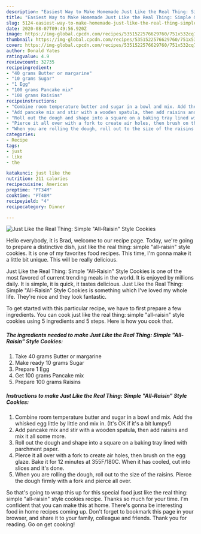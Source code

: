 ```yaml
---
description: "Easiest Way to Make Homemade Just Like the Real Thing: Simple &amp;#34;All-Raisin&amp;#34; Style Cookies"
title: "Easiest Way to Make Homemade Just Like the Real Thing: Simple &amp;#34;All-Raisin&amp;#34; Style Cookies"
slug: 5124-easiest-way-to-make-homemade-just-like-the-real-thing-simple-and-34-all-raisin-and-34-style-cookies
date: 2020-08-07T09:49:56.920Z
image: https://img-global.cpcdn.com/recipes/5351522576629760/751x532cq70/just-like-the-real-thing-simple-all-raisin-style-cookies-recipe-main-photo.jpg
thumbnail: https://img-global.cpcdn.com/recipes/5351522576629760/751x532cq70/just-like-the-real-thing-simple-all-raisin-style-cookies-recipe-main-photo.jpg
cover: https://img-global.cpcdn.com/recipes/5351522576629760/751x532cq70/just-like-the-real-thing-simple-all-raisin-style-cookies-recipe-main-photo.jpg
author: Donald Yates
ratingvalue: 4.9
reviewcount: 32735
recipeingredient:
- "40 grams Butter or margarine"
- "10 grams Sugar"
- "1 Egg"
- "100 grams Pancake mix"
- "100 grams Raisins"
recipeinstructions:
- "Combine room temperature butter and sugar in a bowl and mix. Add the whisked egg little by little and mix in. (It&#39;s OK if it&#39;s a bit lumpy!)"
- "Add pancake mix and stir with a wooden spatula, then add raisins and mix it all some more."
- "Roll out the dough and shape into a square on a baking tray lined with parchment paper."
- "Pierce it all over with a fork to create air holes, then brush on the egg glaze. Bake it for 12 minutes at 355F/180C. When it has cooled, cut into slices and it&#39;s done."
- "When you are rolling the dough, roll out to the size of the raisins. Pierce the dough firmly with a fork and pierce all over."
categories:
- Recipe
tags:
- just
- like
- the

katakunci: just like the 
nutrition: 211 calories
recipecuisine: American
preptime: "PT34M"
cooktime: "PT48M"
recipeyield: "4"
recipecategory: Dinner

---
```



![Just Like the Real Thing: Simple &#34;All-Raisin&#34; Style Cookies](https://img-global.cpcdn.com/recipes/5351522576629760/751x532cq70/just-like-the-real-thing-simple-all-raisin-style-cookies-recipe-main-photo.jpg)

Hello everybody, it is Brad, welcome to our recipe page. Today, we're going to prepare a distinctive dish, just like the real thing: simple &#34;all-raisin&#34; style cookies. It is one of my favorites food recipes. This time, I'm gonna make it a little bit unique. This will be really delicious.

Just Like the Real Thing: Simple &#34;All-Raisin&#34; Style Cookies is one of the most favored of current trending meals in the world. It is enjoyed by millions daily. It is simple, it is quick, it tastes delicious. Just Like the Real Thing: Simple &#34;All-Raisin&#34; Style Cookies is something which I've loved my whole life. They're nice and they look fantastic.




To get started with this particular recipe, we have to first prepare a few ingredients. You can cook just like the real thing: simple &#34;all-raisin&#34; style cookies using 5 ingredients and 5 steps. Here is how you cook that.

<!--inarticleads1-->

##### The ingredients needed to make Just Like the Real Thing: Simple &#34;All-Raisin&#34; Style Cookies:

1. Take 40 grams Butter or margarine
1. Make ready 10 grams Sugar
1. Prepare 1 Egg
1. Get 100 grams Pancake mix
1. Prepare 100 grams Raisins




<!--inarticleads2-->

##### Instructions to make Just Like the Real Thing: Simple &#34;All-Raisin&#34; Style Cookies:

1. Combine room temperature butter and sugar in a bowl and mix. Add the whisked egg little by little and mix in. (It&#39;s OK if it&#39;s a bit lumpy!)
1. Add pancake mix and stir with a wooden spatula, then add raisins and mix it all some more.
1. Roll out the dough and shape into a square on a baking tray lined with parchment paper.
1. Pierce it all over with a fork to create air holes, then brush on the egg glaze. Bake it for 12 minutes at 355F/180C. When it has cooled, cut into slices and it&#39;s done.
1. When you are rolling the dough, roll out to the size of the raisins. Pierce the dough firmly with a fork and pierce all over.




So that's going to wrap this up for this special food just like the real thing: simple &#34;all-raisin&#34; style cookies recipe. Thanks so much for your time. I'm confident that you can make this at home. There's gonna be interesting food in home recipes coming up. Don't forget to bookmark this page in your browser, and share it to your family, colleague and friends. Thank you for reading. Go on get cooking!
